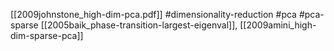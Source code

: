 [[2009johnstone_high-dim-pca.pdf]]
#dimensionality-reduction #pca #pca-sparse
[[2005baik_phase-transition-largest-eigenval]], [[2009amini_high-dim-sparse-pca]]

